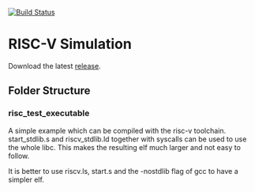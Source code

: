 [![Build Status](https://travis-ci.com/gafert/RISC-V-Simulation.svg?branch=master)](https://travis-ci.com/gafert/RISC-V-Simulation)

# RISC-V Simulation

Download the latest [release](https://github.com/gafert/RISC-V-Simulation/releases).

## Folder Structure

### risc_test_executable

A simple example which can be compiled with the risc-v toolchain.
start_stdlib.s and riscv_stdlib.ld together with syscalls can be used to use the whole libc.
This makes the resulting elf much larger and not easy to follow.

It is better to use riscv.ls, start.s and the -nostdlib flag of gcc to have a simpler elf.


